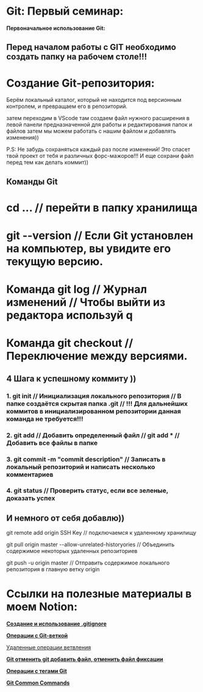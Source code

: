 # Git: Первый семинар:

**Первоначальное использование Git:**

## Перед началом работы с GIT необходимо создать папку на рабочем столе!!!

# Создание Git-репозитория:

Берём локальный каталог, который не находится под версионным контролем, и превращаем его в репозиторий.

   затем переходим в VScode там создаем файл нужного расширения в левой панели предназначенной для работы и редактирования папок и файлов
   затем мы можем работать с нашим файлом и добавлять изменения))

   P.S: Не забудь сохраняться каждый раз после изменений! Это спасет твой проект от тебя и различных форс-мажоров!!!
   И еще сохрани файл перед тем как делать коммит))
   
 
## Команды Git
# cd ... // перейти в папку хранилища 

# git --version // Если Git установлен на компьютер, вы увидите его текущую версию.

# Команда git log // Журнал изменений // Чтобы выйти из редактора используй q

# Команда git checkout // Переключение между версиями.

## 4 Шага к успешному коммиту ))

### 1. git init // Инициализация локального репозитория // В папке создаётся скрытая папка .git // !!! Для дальнейших коммитов в инициализированном репозитории данная команда не требуется!!!

### 2. git add <File> // Добавить определенный файл // git add * // Добавить все файлы в папке

### 3. git commit -m "commit description" // Записать в локальный репозиторий и написать несколько комментариев

### 4. git status // Проверить статус, если все зеленые, доказать успех

## И немного от себя добавлю))


git remote add origin SSH Key // подключаемся к удаленному хранилищу

git pull origin master --allow-unrelated-historyories // Объединить содержимое некоторых удаленных репозиториев

git push -u origin master // Отправить содержимое локального репозитория в главную ветку origin

# Ссылки на полезные материалы в моем Notion:

[****Создание и использование .gitignore****](https://www.notion.so/gitignore-8e6d3de5c8e84ac599c26e7503881e9e)

[****Операции с Git-веткой****](https://www.notion.so/Git-f0beaf37c1f849d5a1b7e56205097a14)

[Удаленные операции ветвления](https://www.notion.so/16826976743648689964d182c84a8ce6)

[****Git отменить git добавить файл, отменить файл фиксации****](https://www.notion.so/Git-git-690cc9a9b0b64f77a99ecd0cc5e320f3)

[****Операции с тегами Git****](https://www.notion.so/Git-cd5e141b4684408aa847f2b1dc98bce7)

[****Git Common Commands****](https://www.notion.so/Git-Common-Commands-39f992d5de874b26ad327c6c2ec06827)